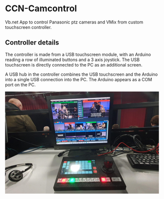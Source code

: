# CCN-Camcontrol

Vb.net App to control Panasonic ptz cameras and VMix from custom touchscreen controller.

## Controller details

The controller is made from a USB touchscreen module, with an Arduino reading a row of illuminated buttons and a 3 axis joystick. The USB touchscreen is directly connected to the PC as an additional screen.

A USB hub in the controller combines the USB touchscreen and the Arduino into a single USB connection into the PC. The Arduino appears as a COM port on the PC.


![touchscreen](touch.jpg)